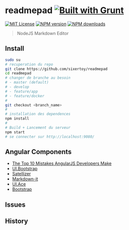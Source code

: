 # readmepad [![Built with Grunt][grunt-img]](http://gruntjs.com/)

[![MIT License][license-img]][license-url] [![NPM version][npm-version-img]][npm-url] [![NPM downloads][npm-downloads-img]][npm-url] 

> NodeJS Markdown Editor

## Install

```bash
sudo su
# recuperation du repo
git clone https://github.com/sixertoy/readmepad
cd readmepad
# changer de branche au besoin
# - master (default)
# - develop
# - feature/app
# - feature/docker
#
git checkout <branch_name>
#
# installation des dependences
npm install
#
# Build + Lancement du serveur
npm start
# se connecter sur http://localhost:9080/ 
```

## Angular Components

- [The Top 10 Mistakes AngularJS Developers Make](https://www.airpair.com/angularjs/posts/top-10-mistakes-angularjs-developers-make)
- [UI.Bootstrap](https://angular-ui.github.io/bootstrap)
- [Satellizer](https://github.com/sahat/satellizer)
- [Markdown-it](https://github.com/markdown-it/markdown-it)
- [UI.Ace](http://angular-ui.github.io/ui-ace/)
- [Bootstrap](http://getbootstrap.com)

## Issues

## History

[grunt-img]: https://cdn.gruntjs.com/builtwith.png
[license-img]: http://img.shields.io/badge/license-MIT-blue.svg?style=flat-square
[license-url]: LICENSE-MIT

[coverall-url]: https://coveralls.io/r/sixertoy/readmepad
[coverall-img]: https://img.shields.io/coveralls/sixertoy/readmepad.svg?style=flat-square

[travis-url]: https://travis-ci.org/sixertoy/readmepad
[travis-img]: http://img.shields.io/travis/sixertoy/readmepad.svg?style=flat-square

[npm-url]: https://npmjs.org/package/generator-gruntproject
[npm-version-img]: http://img.shields.io/npm/v/readmepad.svg?style=flat-square
[npm-downloads-img]: http://img.shields.io/npm/dm/readmepad.svg?style=flat-square
